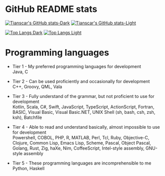 GitHub README stats
===

[![Tianscar's GitHub stats-Dark](https://github-readme-stats.vercel.app/api?username=tianscar&show_icons=true&theme=dark#gh-dark-mode-only)](https://github.com/anuraghazra/github-readme-stats#gh-dark-mode-only)
[![Tianscar's GitHub stats-Light](https://github-readme-stats.vercel.app/api?username=tianscar&show_icons=true&theme=default#gh-light-mode-only)](https://github.com/anuraghazra/github-readme-stats#gh-light-mode-only)

[![Top Langs Dark](https://github-readme-stats.vercel.app/api/top-langs/?username=tianscar&layout=compact&hide=css,scss,html,makefile,cmake,m4&langs_count=6&theme=dark#gh-dark-mode-only)](https://github.com/anuraghazra/github-readme-stats#gh-dark-mode-only)
[![Top Langs Light](https://github-readme-stats.vercel.app/api/top-langs/?username=tianscar&layout=compact&hide=css,scss,html,makefile,cmake,m4&langs_count=6&theme=default#gh-light-mode-only)](https://github.com/anuraghazra/github-readme-stats#gh-light-mode-only)

Programming languages
===

- Tier 1 - My preferred programming languages for development  
Java, C

- Tier 2 - Can be used proficiently and occasionally for development  
C++, Groovy, QML, Vala

- Tier 3 - Fully understand of the grammar, but not proficient to use for development  
Kotlin, Scala, C#, Swift, JavaScript, TypeScript, ActionScript, Fortran, BASIC, Visual Basic, Visual Basic.NET, UNIX Shell (sh, bash, csh, zsh, ksh), Batchfile

- Tier 4 - Able to read and understand basically, almost impossible to use for development  
Powershell, COBOL, PHP, R, MATLAB, Perl, Tcl, Ruby, Objective-C, Clojure, Common Lisp, Emacs Lisp, Scheme, Pascal, Object Pascal, Golang, Rust, Zig, haXe, Nim, CoffeeScript, Intel-style assembly, GNU-style assembly

- Tier 5 - These programming languages are incomprehensible to me  
Python, Haskell
